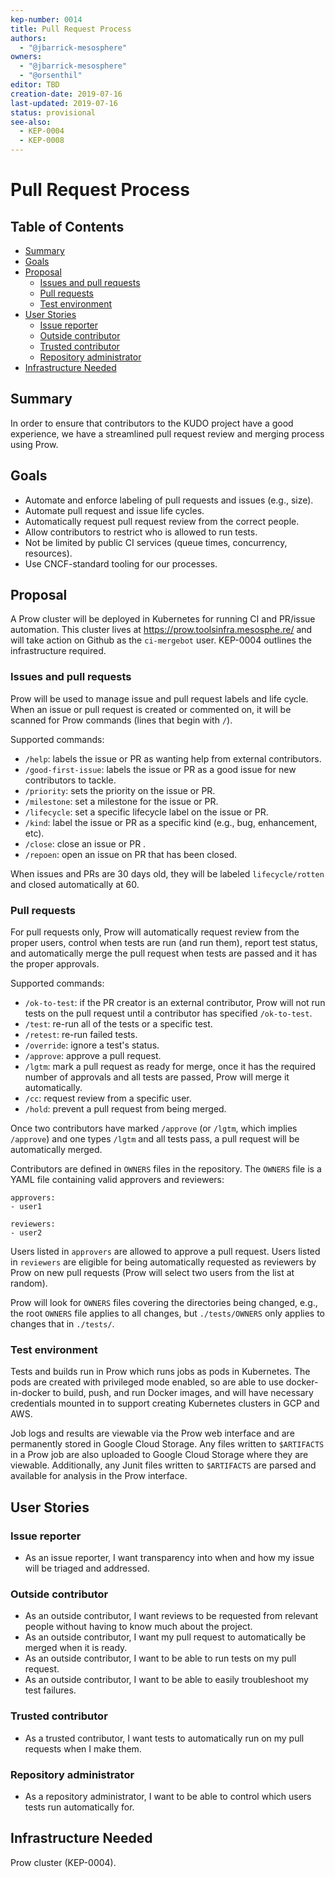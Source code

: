 ```yaml
---
kep-number: 0014
title: Pull Request Process
authors:
  - "@jbarrick-mesosphere"
owners:
  - "@jbarrick-mesosphere"
  - "@orsenthil"
editor: TBD
creation-date: 2019-07-16
last-updated: 2019-07-16
status: provisional
see-also:
  - KEP-0004
  - KEP-0008
---
```


# Pull Request Process

## Table of Contents

* [Summary](#summary)
* [Goals](#goals)
* [Proposal](#proposal)
   * [Issues and pull requests](#issues-and-pull-requests)
   * [Pull requests](#pull-requests)
   * [Test environment](#test-environment)
* [User Stories](#user-stories)
   * [Issue reporter](#issue-reporter)
   * [Outside contributor](#outside-contributor)
   * [Trusted contributor](#trusted-contributor)
   * [Repository administrator](#repository-administrator)
* [Infrastructure Needed](#infrastructure-needed)

## Summary

In order to ensure that contributors to the KUDO project have a good experience, we have a streamlined pull request review and merging process using Prow.

## Goals

* Automate and enforce labeling of pull requests and issues (e.g., size).
* Automate pull request and issue life cycles.
* Automatically request pull request review from the correct people.
* Allow contributors to restrict who is allowed to run tests.
* Not be limited by public CI services (queue times, concurrency, resources).
* Use CNCF-standard tooling for our processes.

## Proposal

A Prow cluster will be deployed in Kubernetes for running CI and PR/issue automation. This cluster lives at https://prow.toolsinfra.mesosphe.re/ and will take action on Github as the `ci-mergebot` user. KEP-0004 outlines the infrastructure required.

### Issues and pull requests

Prow will be used to manage issue and pull request labels and life cycle. When an issue or pull request is created or commented on, it will be scanned for Prow commands (lines that begin with `/`).

Supported commands:

* `/help`: labels the issue or PR as wanting help from external contributors.
* `/good-first-issue`: labels the issue or PR as a good issue for new contributors to tackle.
* `/priority`: sets the priority on the issue or PR.
* `/milestone`: set a milestone for the issue or PR.
* `/lifecycle`: set a specific lifecycle label on the issue or PR.
* `/kind`: label the issue or PR as a specific kind (e.g., bug, enhancement, etc).
* `/close`: close an issue or PR .
* `/repoen`: open an issue on PR that has been closed.

When issues and PRs are 30 days old, they will be labeled `lifecycle/rotten` and closed automatically at 60.

### Pull requests

For pull requests only, Prow will automatically request review from the proper users, control when tests are run (and run them), report test status, and automatically merge the pull request when tests are passed and it has the proper approvals.

Supported commands:

* `/ok-to-test`: if the PR creator is an external contributor, Prow will not run tests on the pull request until a contributor has specified `/ok-to-test`.
* `/test`: re-run all of the tests or a specific test.
* `/retest`: re-run failed tests.
* `/override`: ignore a test's status.
* `/approve`: approve a pull request.
* `/lgtm`: mark a pull request as ready for merge, once it has the required number of approvals and all tests are passed, Prow will merge it automatically.
* `/cc`: request review from a specific user.
* `/hold`: prevent a pull request from being merged.

Once two contributors have marked `/approve` (or `/lgtm`, which implies `/approve`) and one types `/lgtm` and all tests pass, a pull request will be automatically merged.

Contributors are defined in `OWNERS` files in the repository. The `OWNERS` file is a YAML file containing valid approvers and reviewers:

```
approvers:
- user1

reviewers:
- user2
```

Users listed in `approvers` are allowed to approve a pull request. Users listed in `reviewers` are eligible for being automatically requested as reviewers by Prow on new pull requests (Prow will select two users from the list at random).

Prow will look for `OWNERS` files covering the directories being changed, e.g., the root `OWNERS` file applies to all changes, but `./tests/OWNERS` only applies to changes that in `./tests/`.

### Test environment

Tests and builds run in Prow which runs jobs as pods in Kubernetes. The pods are created with privileged mode enabled, so are able to use docker-in-docker to build, push, and run Docker images, and will have necessary credentials mounted in to support creating Kubernetes clusters in GCP and AWS.

Job logs and results are viewable via the Prow web interface and are permanently stored in Google Cloud Storage. Any files written to `$ARTIFACTS` in a Prow job are also uploaded to Google Cloud Storage where they are viewable. Additionally, any Junit files written to `$ARTIFACTS` are parsed and available for analysis in the Prow interface.

## User Stories

### Issue reporter

* As an issue reporter, I want transparency into when and how my issue will be triaged and addressed.

### Outside contributor

* As an outside contributor, I want reviews to be requested from relevant people without having to know much about the project.
* As an outside contributor, I want my pull request to automatically be merged when it is ready.
* As an outside contributor, I want to be able to run tests on my pull request.
* As an outside contributor, I want to be able to easily troubleshoot my test failures.

### Trusted contributor

* As a trusted contributor, I want tests to automatically run on my pull requests when I make them.

### Repository administrator

* As a repository administrator, I want to be able to control which users tests run automatically for.

## Infrastructure Needed

Prow cluster (KEP-0004).
